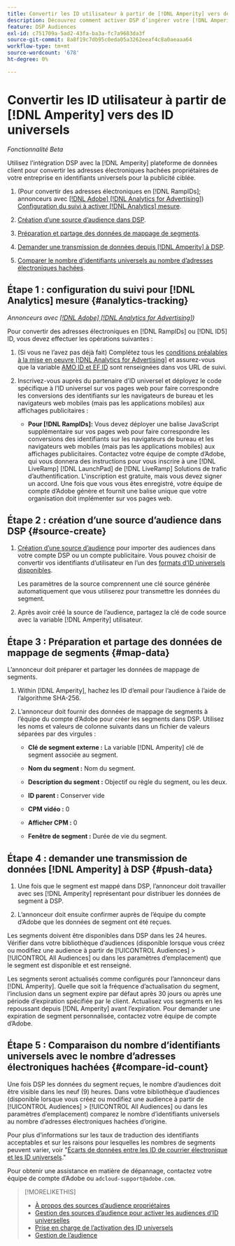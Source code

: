 ```yaml
---
title: Convertir les ID utilisateur à partir de [!DNL Amperity] vers des ID universels
description: Découvrez comment activer DSP d’ingérer votre [!DNL Amperity] segments propriétaires.
feature: DSP Audiences
exl-id: c751709a-5ad2-43fa-ba3a-fc7a9683da3f
source-git-commit: 8a8f19c7db95c0eda05a3262eeaf4c8a0aeaaa64
workflow-type: tm+mt
source-wordcount: '678'
ht-degree: 0%

---
```


# Convertir les ID utilisateur à partir de [!DNL Amperity] vers des ID universels

*Fonctionnalité Beta*

Utilisez l’intégration DSP avec la [!DNL Amperity] plateforme de données client pour convertir les adresses électroniques hachées propriétaires de votre entreprise en identifiants universels pour la publicité ciblée.

1. (Pour convertir des adresses électroniques en [!DNL RampIDs]<!-- or [!DNL ID5] IDs -->; annonceurs avec [[!DNL Adobe] [!DNL Analytics for Advertising]](/help/integrations/analytics/overview.md)) [Configuration du suivi à activer [!DNL Analytics] mesure](#analytics-tracking).

1. [Création d’une source d’audience dans DSP](#source-create).

1. [Préparation et partage des données de mappage de segments](#map-data).

1. [Demander une transmission de données depuis [!DNL Amperity] à DSP](#push-data).

1. [Comparer le nombre d’identifiants universels au nombre d’adresses électroniques hachées](#compare-id-count).

## Étape 1 : configuration du suivi pour [!DNL Analytics] mesure {#analytics-tracking}

*Annonceurs avec [[!DNL Adobe] [!DNL Analytics for Advertising]](/help/integrations/analytics/overview.md))*

Pour convertir des adresses électroniques en [!DNL RampIDs] ou [!DNL ID5] ID, vous devez effectuer les opérations suivantes :

1. (Si vous ne l’avez pas déjà fait) Complétez tous les [conditions préalables à la mise en oeuvre [!DNL Analytics for Advertising]](/help/integrations/analytics/prerequisites.md) et assurez-vous que la variable [AMO ID et EF ID](/help/integrations/analytics/ids.md) sont renseignées dans vos URL de suivi.

1. Inscrivez-vous auprès du partenaire d’ID universel et déployez le code spécifique à l’ID universel sur vos pages web pour faire correspondre les conversions des identifiants sur les navigateurs de bureau et les navigateurs web mobiles (mais pas les applications mobiles) aux affichages publicitaires :

   * **Pour [!DNL RampIDs]:** Vous devez déployer une balise JavaScript supplémentaire sur vos pages web pour faire correspondre les conversions des identifiants sur les navigateurs de bureau et les navigateurs web mobiles (mais pas les applications mobiles) aux affichages publicitaires. Contactez votre équipe de compte d’Adobe, qui vous donnera des instructions pour vous inscrire à une [!DNL LiveRamp] [!DNL LaunchPad] de [!DNL LiveRamp] Solutions de trafic d’authentification. L&#39;inscription est gratuite, mais vous devez signer un accord. Une fois que vous vous êtes enregistré, votre équipe de compte d’Adobe génère et fournit une balise unique que votre organisation doit implémenter sur vos pages web.

## Étape 2 : création d’une source d’audience dans DSP {#source-create}

1. [Création d’une source d’audience](source-manage.md) pour importer des audiences dans votre compte DSP ou un compte publicitaire. Vous pouvez choisir de convertir vos identifiants d’utilisateur en l’un des [formats d’ID universels disponibles](source-about.md).

   Les paramètres de la source comprennent une clé source générée automatiquement que vous utiliserez pour transmettre les données du segment.

1. Après avoir créé la source de l’audience, partagez la clé de code source avec la variable [!DNL Amperity] utilisateur.

## Étape 3 : Préparation et partage des données de mappage de segments {#map-data}

L’annonceur doit préparer et partager les données de mappage de segments.

1. Within [!DNL Amperity], hachez les ID d’email pour l’audience à l’aide de l’algorithme SHA-256.

1. L’annonceur doit fournir des données de mappage de segments à l’équipe du compte d’Adobe pour créer les segments dans DSP. Utilisez les noms et valeurs de colonne suivants dans un fichier de valeurs séparées par des virgules :

   * **Clé de segment externe :** La variable [!DNL Amperity] clé de segment associée au segment.

   * **Nom du segment :** Nom du segment.

   * **Description du segment :** Objectif ou règle du segment, ou les deux.

   * **ID parent :** Conserver vide

   * **CPM vidéo :** 0

   * **Afficher CPM :** 0

   * **Fenêtre de segment :** Durée de vie du segment.

## Étape 4 : demander une transmission de données [!DNL Amperity] à DSP {#push-data}

1. Une fois que le segment est mappé dans DSP, l’annonceur doit travailler avec ses [!DNL Amperity] représentant pour distribuer les données de segment à DSP.

1. L’annonceur doit ensuite confirmer auprès de l’équipe du compte d’Adobe que les données de segment ont été reçues.

Les segments doivent être disponibles dans DSP dans les 24 heures. Vérifier dans votre bibliothèque d’audiences (disponible lorsque vous créez ou modifiez une audience à partir de [!UICONTROL Audiences] > [!UICONTROL All Audiences] ou dans les paramètres d’emplacement) que le segment est disponible et est renseigné.

Les segments seront actualisés comme configurés pour l’annonceur dans [!DNL Amperity]. Quelle que soit la fréquence d’actualisation du segment, l’inclusion dans un segment expire par défaut après 30 jours ou après une période d’expiration spécifiée par le client. Actualisez vos segments en les repoussant depuis [!DNL Amperity] avant l’expiration. Pour demander une expiration de segment personnalisée, contactez votre équipe de compte d’Adobe.

## Étape 5 : Comparaison du nombre d’identifiants universels avec le nombre d’adresses électroniques hachées {#compare-id-count}

Une fois DSP les données du segment reçues, le nombre d’audiences doit être visible dans les neuf (9) heures. Dans votre bibliothèque d’audiences (disponible lorsque vous créez ou modifiez une audience à partir de [!UICONTROL Audiences] > [!UICONTROL All Audiences] ou dans les paramètres d’emplacement) comparez le nombre d’identifiants universels au nombre d’adresses électroniques hachées d’origine.

Pour plus d’informations sur les taux de traduction des identifiants acceptables et sur les raisons pour lesquelles les nombres de segments peuvent varier, voir &quot;[Écarts de données entre les ID de courrier électronique et les ID universels](#universal-ids-data-variances).&quot;

Pour obtenir une assistance en matière de dépannage, contactez votre équipe de compte d’Adobe ou `adcloud-support@adobe.com`.

>[!MORELIKETHIS]
>
>* [À propos des sources d’audience propriétaires](/help/dsp/audiences/sources/source-about.md)
>* [Gestion des sources d’audience pour activer les audiences d’ID universelles](source-manage.md)
>* [Prise en charge de l’activation des ID universels](/help/dsp/audiences/universal-ids.md)
>* [Gestion de l’audience](/help/dsp/audiences/audience-about.md)
